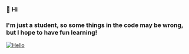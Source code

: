### 👋 Hi
### I'm just a student, so some things in the code may be wrong, but I hope to have fun learning!
[![Hello](https://tenor.com/view/naruto-kakashi-wave-hi-hello-gif-16945362)](https://tenor.com/view/naruto-kakashi-wave-hi-hello-gif-16945362)
